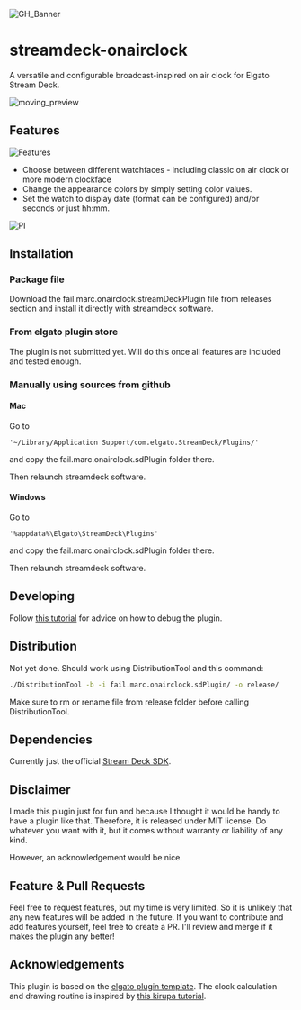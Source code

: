 ![GH_Banner](fail.marc.onairclock.sdPlugin/previews/1-preview.png)

# streamdeck-onairclock

A versatile and configurable broadcast-inspired on air clock for Elgato Stream Deck.

![moving_preview](preview.gif)

## Features

![Features](fail.marc.onairclock.sdPlugin/previews/2-preview.png)

* Choose between different watchfaces - including classic on air clock or more modern clockface
* Change the appearance colors by simply setting color values. 
* Set the watch to display date (format can be configured) and/or seconds or just hh:mm.

![PI](pi.png)

## Installation

### Package file

Download the fail.marc.onairclock.streamDeckPlugin file from releases section and install it directly with streamdeck software.

### From elgato plugin store

The plugin is not submitted yet. Will do this once all features are included and tested enough.

### Manually using sources from github

#### Mac

Go to 

    '~/Library/Application Support/com.elgato.StreamDeck/Plugins/'

and copy the fail.marc.onairclock.sdPlugin folder there.

Then relaunch streamdeck software.

#### Windows 

Go to

    '%appdata%\Elgato\StreamDeck\Plugins'

and copy the fail.marc.onairclock.sdPlugin folder there.

Then relaunch streamdeck software.

## Developing

Follow [this tutorial](https://developer.elgato.com/documentation/stream-deck/sdk/create-your-own-plugin/) for advice on how to debug the plugin.

## Distribution

Not yet done. Should work using DistributionTool and this command:

```sh
./DistributionTool -b -i fail.marc.onairclock.sdPlugin/ -o release/
```

Make sure to rm or rename file from release folder before calling DistributionTool.

## Dependencies

Currently just the official [Stream Deck SDK](https://developer.elgato.com/documentation/stream-deck/sdk/overview/).

## Disclaimer

I made this plugin just for fun and because I thought it would be handy to have a plugin like that. Therefore, it is released under MIT license. Do whatever you want with it, but it comes without warranty or liability of any kind.

However, an acknowledgement would be nice.

## Feature & Pull Requests

Feel free to request features, but my time is very limited. So it is unlikely that any new features will be added in the future. If you want to contribute and add features yourself, feel free to create a PR. I'll review and merge if it makes the plugin any better!

## Acknowledgements

This plugin is based on the [elgato plugin template](https://github.com/elgatosf/streamdeck-plugintemplate).
The clock calculation and drawing routine is inspired by [this kirupa tutorial](https://www.kirupa.com/html5/create_an_analog_clock_using_the_canvas.htm).
